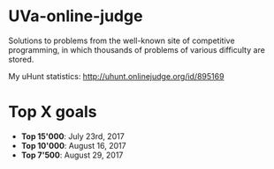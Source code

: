 # UVa-online-judge
Solutions to problems from the well-known site of competitive programming, in which thousands of problems of various difficulty are stored.

My uHunt statistics: http://uhunt.onlinejudge.org/id/895169

# Top X goals
*   **Top 15'000**: July 23rd, 2017
*   **Top 10'000**: August 16, 2017
*   **Top 7'500**: August 29, 2017

